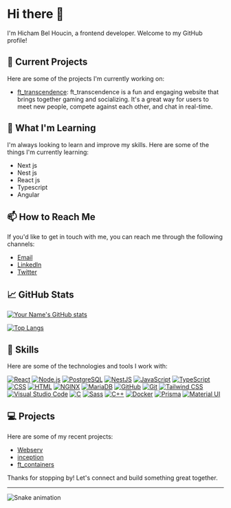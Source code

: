 # Hi there 👋

I'm Hicham Bel Houcin, a frontend developer. Welcome to my GitHub profile!

## 🔭 Current Projects

Here are some of the projects I'm currently working on:

- [ft_transcendence](https://github.com/Hicham-BelHoucin/ft_transcendence): ft_transcendence is a fun and engaging website that brings together gaming and socializing. It's a great way for users to meet new people, compete against each other, and chat in real-time.

## 🌱 What I'm Learning

I'm always looking to learn and improve my skills. Here are some of the things I'm currently learning:

- Next js
- Nest js
- React js
- Typescript
- Angular

## 📫 How to Reach Me

If you'd like to get in touch with me, you can reach me through the following channels:

- [Email](mailto:belhoucin.hicham@gmail.com)
- [LinkedIn](https://www.linkedin.com/in/hicham-bel-houcin-a3931323b/)
- [Twitter](https://twitter.com/HichamBelhoucin)

## 📈 GitHub Stats

[![Your Name's GitHub stats](https://github-readme-stats.vercel.app/api?username=Hicham-BelHoucin)](https://github.com/anuraghazra/github-readme-stats)

[![Top Langs](https://github-readme-stats.vercel.app/api/top-langs/?username=Hicham-BelHoucin&langs_count=8)](https://github.com/Hicham-BelHoucin/github-readmestats)

## 🚀 Skills

Here are some of the technologies and tools I work with:

[![React](https://img.shields.io/badge/React-61DAFB?style=for-the-badge&logo=react&logoColor=white)](#)
[![Node.js](https://img.shields.io/badge/Node.js-339933?style=for-the-badge&logo=node.js&logoColor=white)](#)
[![PostgreSQL](https://img.shields.io/badge/PostgreSQL-336791?style=for-the-badge&logo=postgresql&logoColor=white)](#)
[![NestJS](https://img.shields.io/badge/NestJS-E0234E?style=for-the-badge&logo=nestjs&logoColor=white)](#)
[![JavaScript](https://img.shields.io/badge/JavaScript-F7DF1E?style=for-the-badge&logo=javascript&logoColor=black)](#)
[![TypeScript](https://img.shields.io/badge/TypeScript-3178C6?style=for-the-badge&logo=typescript&logoColor=white)](#)
[![CSS](https://img.shields.io/badge/CSS-1572B6?style=for-the-badge&logo=css3&logoColor=white)](#)
[![HTML](https://img.shields.io/badge/HTML-E34F26?style=for-the-badge&logo=html5&logoColor=white)](#)
[![NGINX](https://img.shields.io/badge/NGINX-009639?style=for-the-badge&logo=nginx&logoColor=white)](#)
[![MariaDB](https://img.shields.io/badge/MariaDB-003545?style=for-the-badge&logo=mariadb&logoColor=white)](#)
[![GitHub](https://img.shields.io/badge/GitHub-181717?style=for-the-badge&logo=github&logoColor=white)](#)
[![Git](https://img.shields.io/badge/Git-F05032?style=for-the-badge&logo=git&logoColor=white)](#)
[![Tailwind CSS](https://img.shields.io/badge/Tailwind_CSS-38B2AC?style=for-the-badge&logo=tailwind-css&logoColor=white)](#)
[![Visual Studio Code](https://img.shields.io/badge/Visual_Studio_Code-007ACC?style=for-the-badge&logo=visual-studio-code&logoColor=white)](#)
[![C](https://img.shields.io/badge/C-00599C?style=for-the-badge&logo=c&logoColor=white)](#)
[![Sass](https://img.shields.io/badge/Sass-CC6699?style=for-the-badge&logo=sass&logoColor=white)](#)
[![C++](https://img.shields.io/badge/C++-00599C?style=for-the-badge&logo=c%2B%2B&logoColor=white)](#)
[![Docker](https://img.shields.io/badge/Docker-2CA5E0?style=for-the-badge&logo=docker&logoColor=white)](#)
[![Prisma](https://img.shields.io/badge/Prisma-1B222D?style=for-the-badge&logo=prisma&logoColor=white)](#)
[![Material UI](https://img.shields.io/badge/Material_UI-0081CB?style=for-the-badge&logo=material-ui&logoColor=white)](#)

## 💻 Projects

Here are some of my recent projects:

- [Webserv](https://github.com/Hicham-BelHoucin/websrv)
- [inception](https://github.com/Hicham-BelHoucin/inception)
- [ft_containers](https://github.com/Hicham-BelHoucin/ft_containers)

Thanks for stopping by! Let's connect and build something great together.

---

![Snake animation](https://github.com/badr-7/badr-7/blob/output/github-contribution-grid-snake.svg)
